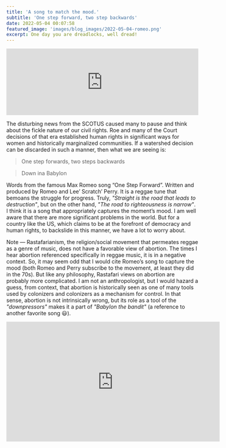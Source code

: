 ```yaml
---
title: 'A song to match the mood.'
subtitle: 'One step forward, two step backwards'
date: 2022-05-04 00:07:58
featured_image: 'images/blog_images/2022-05-04-romeo.png'
excerpt: One day you are dreadlocks, well dread!
---
```


<iframe allow="autoplay *; encrypted-media *; fullscreen *" frameborder="0" height="175" style="width:100%;max-width:660px;overflow:hidden;background:transparent;" sandbox="allow-forms allow-popups allow-same-origin allow-scripts allow-storage-access-by-user-activation allow-top-navigation-by-user-activation" src="https://embed.music.apple.com/us/album/one-step-forward-single-edit/1469584606?i=1469585578"></iframe>

The disturbing news from the SCOTUS caused many to pause and think about the fickle nature of our civil rights. Roe and many of the Court decisions of that era established human rights in significant ways for women and historically marginalized communities. If a watershed decision can be discarded in such a manner, then what we are seeing is:

> One step forwards, two steps backwards

> Down ina Babylon

Words from the famous Max Romeo song “One Step Forward”. Written and produced by Romeo and Lee’ Scratch’ Perry. It is a reggae tune that bemoans the struggle for progress. Truly, *"Straight is the road that leads to destruction"*, but on the other hand, *"The road to righteousness is narrow"*. I think it is a song that appropriately captures the moment’s mood. I am well aware that there are more significant problems in the world. But for a country like the US, which claims to be at the forefront of democracy and human rights, to backslide in this manner, we have a lot to worry about.


Note — Rastafarianism, the religion/social movement that permeates reggae as a genre of music, does not have a favorable view of abortion. The times I hear abortion referenced specifically in reggae music, it is in a negative context. So, it may seem odd that I would cite Romeo’s song to capture the mood (both Romeo and Perry subscribe to the movement, at least they did in the 70s). But like any philosophy, Rastafari views on abortion are probably more complicated. I am not an anthropologist, but I would hazard a guess, from context, that abortion is historically seen as one of many tools used by colonizers and colonizers as a mechanism for control. In that sense, abortion is not intrinsically wrong, but its role as a tool of the *"downpressors"* makes it a part of *"Babylon the bandit"* (a reference to another favorite song :smiley:).


<iframe width="560" height="315" src="https://www.youtube.com/embed/kEHsSQDp2zk" title="YouTube video player" frameborder="0" allow="accelerometer; autoplay; clipboard-write; encrypted-media; gyroscope; picture-in-picture" allowfullscreen></iframe>
